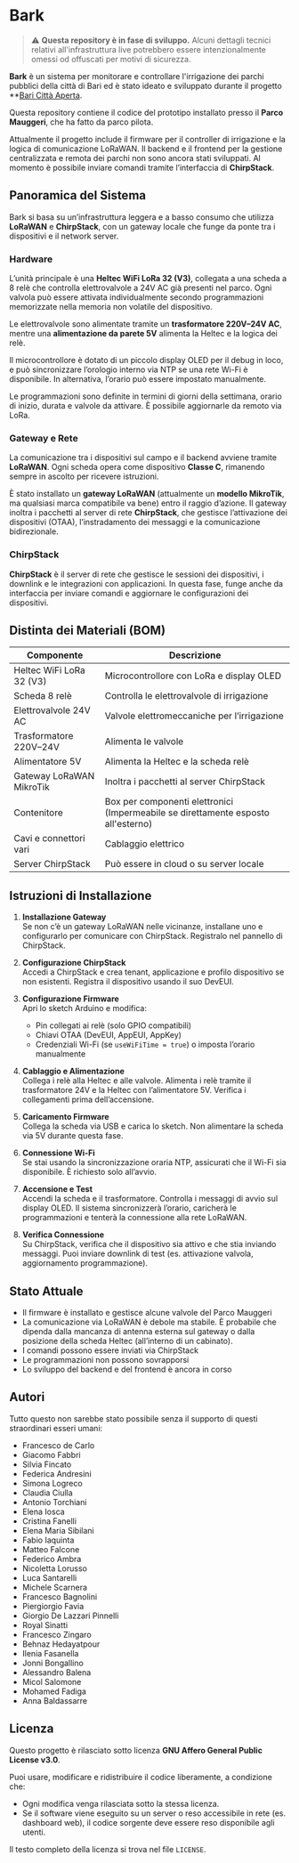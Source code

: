 # Bark

> ⚠️ **Questa repository è in fase di sviluppo.** Alcuni dettagli tecnici relativi all'infrastruttura live potrebbero essere intenzionalmente omessi od offuscati per motivi di sicurezza.

**Bark** è un sistema per monitorare e controllare l'irrigazione dei parchi pubblici della città di Bari ed è stato ideato e sviluppato durante il progetto **[Bari Città Aperta](https://baricittaperta.xyz/).

Questa repository contiene il codice del prototipo installato presso il **Parco Mauggeri**, che ha fatto da parco pilota.

Attualmente il progetto include il firmware per il controller di irrigazione e la logica di comunicazione LoRaWAN. Il backend e il frontend per la gestione centralizzata e remota dei parchi non sono ancora stati sviluppati. Al momento è possibile inviare comandi tramite l’interfaccia di **ChirpStack**.

## Panoramica del Sistema

Bark si basa su un’infrastruttura leggera e a basso consumo che utilizza **LoRaWAN** e **ChirpStack**, con un gateway locale che funge da ponte tra i dispositivi e il network server.

### Hardware

L’unità principale è una **Heltec WiFi LoRa 32 (V3)**, collegata a una scheda a 8 relè che controlla elettrovalvole a 24V AC già presenti nel parco. Ogni valvola può essere attivata individualmente secondo programmazioni memorizzate nella memoria non volatile del dispositivo.

Le elettrovalvole sono alimentate tramite un **trasformatore 220V–24V AC**, mentre una **alimentazione da parete 5V** alimenta la Heltec e la logica dei relè.

Il microcontrollore è dotato di un piccolo display OLED per il debug in loco, e può sincronizzare l’orologio interno via NTP se una rete Wi-Fi è disponibile. In alternativa, l’orario può essere impostato manualmente.

Le programmazioni sono definite in termini di giorni della settimana, orario di inizio, durata e valvole da attivare. È possibile aggiornarle da remoto via LoRa.

### Gateway e Rete

La comunicazione tra i dispositivi sul campo e il backend avviene tramite **LoRaWAN**. Ogni scheda opera come dispositivo **Classe C**, rimanendo sempre in ascolto per ricevere istruzioni.

È stato installato un **gateway LoRaWAN** (attualmente un **modello MikroTik**, ma qualsiasi marca compatibile va bene) entro il raggio d’azione. Il gateway inoltra i pacchetti al server di rete **ChirpStack**, che gestisce l’attivazione dei dispositivi (OTAA), l’instradamento dei messaggi e la comunicazione bidirezionale.

### ChirpStack

**ChirpStack** è il server di rete che gestisce le sessioni dei dispositivi, i downlink e le integrazioni con applicazioni. In questa fase, funge anche da interfaccia per inviare comandi e aggiornare le configurazioni dei dispositivi.

## Distinta dei Materiali (BOM)

| Componente               | Descrizione                                                                       |
|--------------------------|-----------------------------------------------------------------------------------|
| Heltec WiFi LoRa 32 (V3) | Microcontrollore con LoRa e display OLED                                          |
| Scheda 8 relè            | Controlla le elettrovalvole di irrigazione                                        |
| Elettrovalvole 24V AC    | Valvole elettromeccaniche per l’irrigazione                                       |
| Trasformatore 220V–24V   | Alimenta le valvole                                                               |
| Alimentatore 5V          | Alimenta la Heltec e la scheda relè                                               |
| Gateway LoRaWAN MikroTik | Inoltra i pacchetti al server ChirpStack                                          |
| Contenitore              | Box per componenti elettronici (Impermeabile se direttamente esposto all'esterno) |
| Cavi e connettori vari   | Cablaggio elettrico                                                               |
| Server ChirpStack        | Può essere in cloud o su server locale                                            |

## Istruzioni di Installazione

1. **Installazione Gateway**\
   Se non c’è un gateway LoRaWAN nelle vicinanze, installane uno e configurarlo per comunicare con ChirpStack. Registralo nel pannello di ChirpStack.

2. **Configurazione ChirpStack**\
   Accedi a ChirpStack e crea tenant, applicazione e profilo dispositivo se non esistenti. Registra il dispositivo usando il suo DevEUI.

3. **Configurazione Firmware**\
   Apri lo sketch Arduino e modifica:

    - Pin collegati ai relè (solo GPIO compatibili)
    - Chiavi OTAA (DevEUI, AppEUI, AppKey)
    - Credenziali Wi-Fi (se `useWiFiTime = true`) o imposta l’orario manualmente

4. **Cablaggio e Alimentazione**\
   Collega i relè alla Heltec e alle valvole. Alimenta i relè tramite il trasformatore 24V e la Heltec con l’alimentatore 5V. Verifica i collegamenti prima dell’accensione.

5. **Caricamento Firmware**\
   Collega la scheda via USB e carica lo sketch. Non alimentare la scheda via 5V durante questa fase.

6. **Connessione Wi-Fi**\
   Se stai usando la sincronizzazione oraria NTP, assicurati che il Wi-Fi sia disponibile. È richiesto solo all’avvio.

7. **Accensione e Test**\
   Accendi la scheda e il trasformatore. Controlla i messaggi di avvio sul display OLED. Il sistema sincronizzerà l’orario, caricherà le programmazioni e tenterà la connessione alla rete LoRaWAN.

8. **Verifica Connessione**\
   Su ChirpStack, verifica che il dispositivo sia attivo e che stia inviando messaggi. Puoi inviare downlink di test (es. attivazione valvola, aggiornamento programmazione).

## Stato Attuale

- Il firmware è installato e gestisce alcune valvole del Parco Mauggeri
- La comunicazione via LoRaWAN è debole ma stabile. È probabile che dipenda dalla mancanza di antenna esterna sul gateway o dalla posizione della scheda Heltec (all’interno di un cabinato).
- I comandi possono essere inviati via ChirpStack
- Le programmazioni non possono sovrapporsi
- Lo sviluppo del backend e del frontend è ancora in corso

## Autori

Tutto questo non sarebbe stato possibile senza il supporto di questi straordinari esseri umani:

- Francesco de Carlo
- Giacomo Fabbri
- Silvia Fincato
- Federica Andresini
- Simona Logreco
- Claudia Ciulla
- Antonio Torchiani
- Elena Iosca
- Cristina Fanelli
- Elena Maria Sibilani
- Fabio Iaquinta
- Matteo Falcone
- Federico Ambra
- Nicoletta Lorusso
- Luca Santarelli
- Michele Scarnera
- Francesco Bagnolini
- Piergiorgio Favia
- Giorgio De Lazzari Pinnelli
- Royal Sinatti
- Francesco Zingaro
- Behnaz Hedayatpour
- Ilenia Fasanella
- Jonni Bongallino
- Alessandro Balena
- Micol Salomone
- Mohamed Fadiga
- Anna Baldassarre

## Licenza

Questo progetto è rilasciato sotto licenza **GNU Affero General Public License v3.0**.

Puoi usare, modificare e ridistribuire il codice liberamente, a condizione che:
- Ogni modifica venga rilasciata sotto la stessa licenza.
- Se il software viene eseguito su un server o reso accessibile in rete (es. dashboard web), il codice sorgente deve essere reso disponibile agli utenti.

Il testo completo della licenza si trova nel file `LICENSE`.
